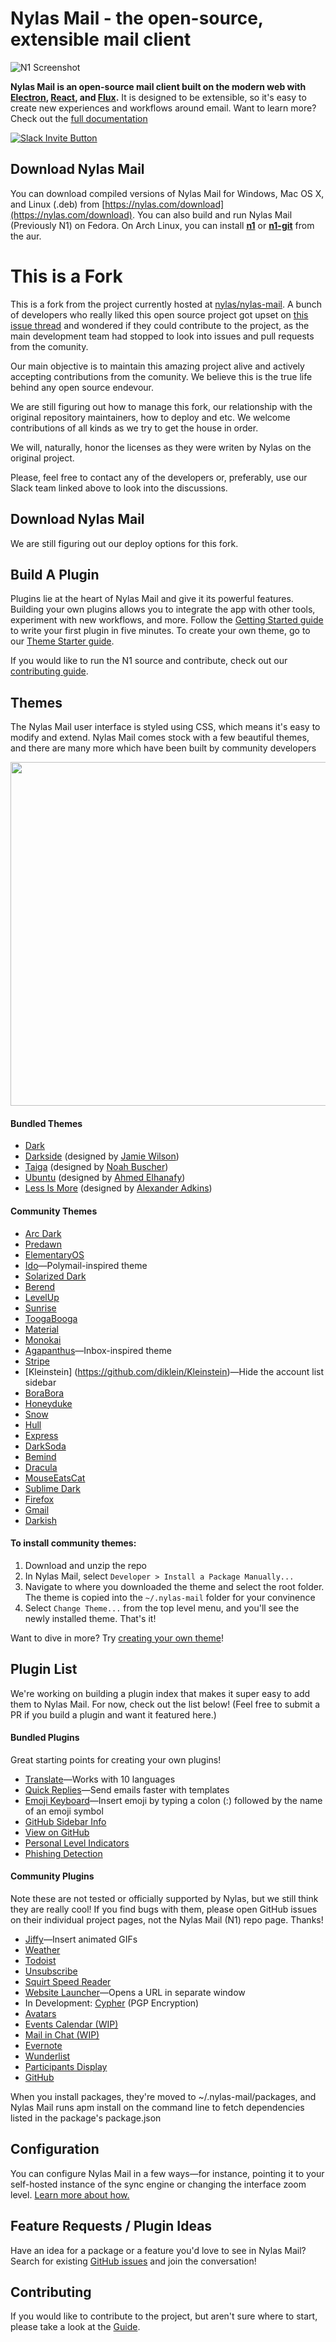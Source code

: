 # Nylas Mail - the open-source, extensible mail client
![N1 Screenshot](https://www.nylas.com/hs-fs/hubfs/%20Nylas%20May%202017%20/Images/hero_graphic_mac@2x.png?t=1496457553218&width=1572&name=hero_graphic_mac@2x.png)

  **Nylas Mail is an open-source mail client built on the modern web with [Electron](https://github.com/atom/electron), [React](https://facebook.github.io/react/), and [Flux](https://facebook.github.io/flux/).** It is designed to be extensible, so it's easy to create new experiences and workflows around email. Want to learn more? Check out the [full documentation](https://nylas.github.io/nylas-mail)

[![Slack Invite Button](http://slack-invite.nylas.com/badge.svg)](https://join.slack.com/nylasisalive/shared_invite/MTg4MzQzMzY3NDEyLTE0OTU3NTQwNDMtYzhhZmE3NDM0NA)

## Download Nylas Mail

You can download compiled versions of Nylas Mail for Windows, Mac OS X, and Linux (.deb) from [https://nylas.com/download](https://nylas.com/download). You can also build and run Nylas Mail (Previously N1) on Fedora. On Arch Linux, you can install **[n1](https://aur.archlinux.org/packages/n1/)** or **[n1-git](https://aur.archlinux.org/packages/n1-git/)** from the aur.

# This is a Fork
This is a fork from the project currently hosted at [nylas/nylas-mail](https://github.com/nylas-mail-lives/nylas-mail). A bunch of developers who really liked this open source project got upset on [this issue thread](https://github.com/nylas/nylas-mail/issues/3564) and wondered if they could contribute to the project, as the main development team had stopped to look into issues and pull requests from the comunity.

Our main objective is to maintain this amazing project alive and actively accepting contributions from the comunity. We believe this is the true life behind any open source endevour.

We are still figuring out how to manage this fork, our relationship with the original repository maintainers, how to deploy and etc. We welcome contributions of all kinds as we try to get the house in order.

We will, naturally, honor the licenses as they were writen by Nylas on the original project.

Please, feel free to contact any of the developers or, preferably, use our Slack team linked above to look into the discussions.

## Download Nylas Mail

We are still figuring out our deploy options for this fork. 

## Build A Plugin

Plugins lie at the heart of Nylas Mail and give it its powerful features. Building your own plugins allows you to integrate the app with other tools, experiment with new workflows, and more. Follow the [Getting Started guide](https://nylas.github.io/nylas-mail/) to write your first plugin in five minutes. To create your own theme, go to our [Theme Starter guide](https://github.com/nylas/N1-theme-starter).

If you would like to run the N1 source and contribute, check out our [contributing
guide](https://github.com/nylas/nylas-mail/blob/master/CONTRIBUTING.md).

## Themes

The Nylas Mail user interface is styled using CSS, which means it's easy to modify and extend. Nylas Mail comes stock with a few beautiful themes, and there are many more which have been built by community developers

<center><img width=550 src="http://i.imgur.com/PWQ7NlY.jpg"></center>


#### Bundled Themes
- [Dark](https://github.com/nylas/nylas-mail/tree/master/internal_packages/ui-dark)
- [Darkside](https://github.com/nylas/nylas-mail/tree/master/internal_packages/ui-darkside) (designed by [Jamie Wilson](https://github.com/jamiewilson))
- [Taiga](https://github.com/nylas/nylas-mail/tree/master/internal_packages/ui-taiga) (designed by [Noah Buscher](https://github.com/noahbuscher))
- [Ubuntu](https://github.com/nylas/nylas-mail/tree/master/internal_packages/ui-ubuntu) (designed by [Ahmed Elhanafy](https://github.com/ahmedlhanafy))
- [Less Is More](https://github.com/nylas/nylas-mail/tree/master/internal_packages/ui-less-is-more) (designed by [Alexander Adkins](https://github.com/P0WW0W))



#### Community Themes
- [Arc Dark](https://github.com/varlesh/Nylas-Arc-Dark-Theme)
- [Predawn](https://github.com/adambmedia/N1-Predawn)
- [ElementaryOS](https://github.com/edipox/elementary-nylas)
- [Ido](https://github.com/edipox/n1-ido)—Polymail-inspired theme
- [Solarized Dark](https://github.com/NSHenry/N1-Solarized-Dark)
- [Berend](https://github.com/Frique/N1-Berend)
- [LevelUp](https://github.com/stolinski/level-up-nylas-n1-theme)
- [Sunrise](https://github.com/jackiehluo/n1-sunrise)
- [ToogaBooga](https://github.com/brycedorn/N1-ToogaBooga)
- [Material](https://github.com/jackiehluo/n1-material)
- [Monokai](https://github.com/dcondrey/n1-monokai)
- [Agapanthus](https://github.com/taniadaniela/n1-agapanthus)—Inbox-inspired theme
- [Stripe](https://github.com/oeaeee/n1-stripe)
- [Kleinstein] (https://github.com/diklein/Kleinstein)—Hide the account list sidebar
- [BoraBora](https://github.com/arimai/N1-BoraBora)
- [Honeyduke](https://github.com/arimai/n1-honeyduke)
- [Snow](https://github.com/Wattenberger/N1-snow-theme)
- [Hull](https://github.com/unity/n1-hull)
- [Express](https://github.com/oeaeee/n1-express)
- [DarkSoda](https://github.com/adambullmer/N1-theme-DarkSoda)
- [Bemind](https://github.com/bemindinteractive/Bemind-N1-Theme)
- [Dracula](https://github.com/dracula/nylas-n1)
- [MouseEatsCat](https://github.com/MouseEatsCat/MouseEatsCat-N1)
- [Sublime Dark](https://github.com/rishabhkesarwani/Nylas-Sublime-Dark-Theme)
- [Firefox](https://github.com/darshandsoni/n1-firefox-theme)
- [Gmail](https://github.com/dregitsky/n1-gmail-theme)
- [Darkish](https://github.com/dyrnade/N1-Darkish)

#### To install community themes:

1. Download and unzip the repo
2. In Nylas Mail, select `Developer > Install a Package Manually... `
3. Navigate to where you downloaded the theme and select the root folder. The theme is copied into the `~/.nylas-mail` folder for your convinence
5. Select `Change Theme...` from the top level menu, and you'll see the newly installed theme. That's it!


Want to dive in more? Try [creating your own theme](https://github.com/nylas/nylas-mail-theme-starter)!


## Plugin List
We're working on building a plugin index that makes it super easy to add them to Nylas Mail. For now, check out the list below! (Feel free to submit a PR if you build a plugin and want it featured here.)


#### Bundled Plugins
Great starting points for creating your own plugins!
- [Translate](https://github.com/nylas/nylas-mail/tree/master/internal_packages/composer-translate)—Works with 10 languages
- [Quick Replies](https://github.com/nylas/nylas-mail/tree/master/internal_packages/composer-templates)—Send emails faster with templates
- [Emoji Keyboard](https://github.com/nylas/nylas-mail/tree/master/internal_packages/composer-emoji)—Insert emoji by typing a colon (:) followed by the name of an emoji symbol
- [GitHub Sidebar Info](https://github.com/nylas/nylas-mail/tree/master/internal_packages/github-contact-card)
- [View on GitHub](https://github.com/nylas/nylas-mail/tree/master/internal_packages/message-view-on-github)
- [Personal Level Indicators](https://github.com/nylas/nylas-mail/tree/master/internal_packages/personal-level-indicators)
- [Phishing Detection](https://github.com/nylas/nylas-mail/tree/master/internal_packages/phishing-detection)

#### Community Plugins

Note these are not tested or officially supported by Nylas, but we still think they are really cool! If you find bugs with them, please open GitHub issues on their individual project pages, not the Nylas Mail (N1) repo page. Thanks!

- [Jiffy](http://noahbuscher.github.io/N1-Jiffy/)—Insert animated GIFs
- [Weather](https://github.com/jackiehluo/n1-weather)
- [Todoist](https://github.com/alexfruehwirth/N1TodoistIntegration)
- [Unsubscribe](https://github.com/colinking/n1-unsubscribe)
- [Squirt Speed Reader](https://github.com/HarleyKwyn/squirt-reader-N1-plugin/)
- [Website Launcher](https://github.com/adriangrantdotorg/nylas-n1-background-webpage)—Opens a URL in separate window
- In Development: [Cypher](https://github.com/mbilker/cypher) (PGP Encryption)
- [Avatars](https://github.com/unity/n1-avatars)
- [Events Calendar (WIP)](https://github.com/nerdenough/n1-events-calendar)
- [Mail in Chat (WIP)](https://github.com/yjchen/mail_in_chat)
- [Evernote](https://github.com/grobgl/n1-evernote)
- [Wunderlist](https://github.com/miguelrs/n1-wunderlist)
- [Participants Display](https://github.com/kbruccoleri/nylas-participants-display)
- [GitHub](https://github.com/ForbesLindesay/N1-GitHub)

When you install packages, they're moved to ~/.nylas-mail/packages, and Nylas Mail runs apm install on the command line to fetch dependencies listed in the package's package.json

## Configuration
You can configure Nylas Mail in a few ways—for instance, pointing it to your self-hosted instance of the sync engine or changing the interface zoom level. [Learn more about how.](https://github.com/nylas/nylas-mail/blob/master/CONFIGURATION.md)

## Feature Requests / Plugin Ideas
Have an idea for a package or a feature you'd love to see in Nylas Mail? Search for existing [GitHub issues](https://github.com/nylas-mail-lives/nylas-mail/issues) and join the conversation!

## Contributing
If you would like to contribute to the project, but aren't sure where to start, please take a look at the [Guide](docs/guide/README.md#contributing).